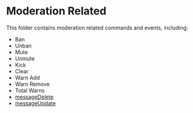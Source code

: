 # Moderation Related
This folder contains moderation related commands and events, including: 
- Ban
- Unban
- Mute
- Unmute
- Kick
- Clear
- Warn Add
- Warn Remove
- Total Warns
- [messageDelete](https://discord.js.org/#/docs/discord.js/stable/class/Client?scrollTo=e-messageDelete)
- [messageUpdate](https://discord.js.org/#/docs/discord.js/stable/class/Client?scrollTo=e-messageUpdate)

